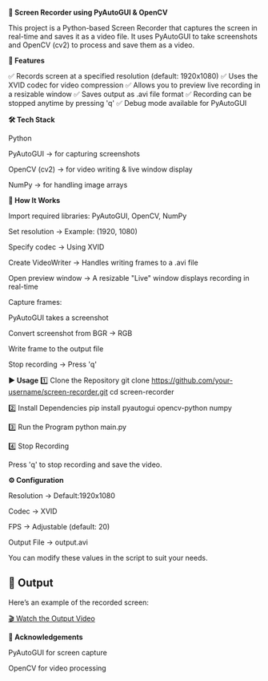 **🎥 Screen Recorder using PyAutoGUI & OpenCV**

This project is a Python-based Screen Recorder that captures the screen in real-time and saves it as a video file. It uses PyAutoGUI to take screenshots and OpenCV (cv2) to process and save them as a video.

**🚀 Features**

✅ Records screen at a specified resolution (default: 1920x1080)
✅ Uses the XVID codec for video compression
✅ Allows you to preview live recording in a resizable window
✅ Saves output as .avi file format
✅ Recording can be stopped anytime by pressing 'q'
✅ Debug mode available for PyAutoGUI

**🛠️ Tech Stack**

Python

PyAutoGUI → for capturing screenshots

OpenCV (cv2) → for video writing & live window display

NumPy → for handling image arrays

**📂 How It Works**

Import required libraries: PyAutoGUI, OpenCV, NumPy

Set resolution → Example: (1920, 1080)

Specify codec → Using XVID

Create VideoWriter → Handles writing frames to a .avi file

Open preview window → A resizable "Live" window displays recording in real-time

Capture frames:

PyAutoGUI takes a screenshot

Convert screenshot from BGR → RGB

Write frame to the output file

Stop recording → Press 'q'

**▶️ Usage**
1️⃣ Clone the Repository
git clone https://github.com/your-username/screen-recorder.git
cd screen-recorder

2️⃣ Install Dependencies
pip install pyautogui opencv-python numpy

3️⃣ Run the Program
python main.py

4️⃣ Stop Recording

Press 'q' to stop recording and save the video.

**⚙️ Configuration**

Resolution → Default:1920x1080

Codec → XVID

FPS → Adjustable (default: 20)

Output File → output.avi

You can modify these values in the script to suit your needs.

## 📸 Output  

Here’s an example of the recorded screen:  

[🎬 Watch the Output Video](Recording.avi)


**🙌 Acknowledgements**

PyAutoGUI
 for screen capture

OpenCV
 for video processing
